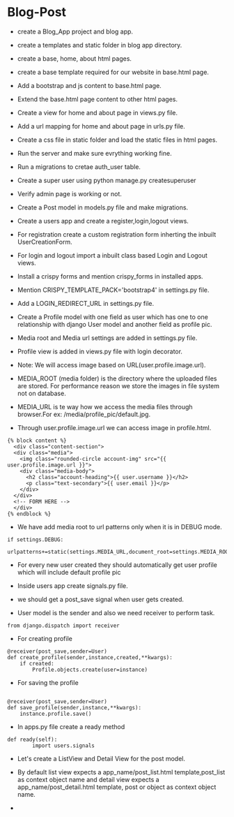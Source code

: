 # Blog-Post

* create a Blog_App project and blog app.

* create a templates and static folder in blog app directory.

* create a base, home, about html pages.

* create a base template required for our website in base.html page.

* Add a bootstrap and js content to base.html page.

* Extend the base.html page content to other html pages.

* Create a view for home and about page in views.py file.

* Add a url mapping for home and about page in urls.py file.

* Create a css file in static folder and load the static files in html pages.

* Run the server and make sure evrything working fine.

* Run a migrations to cretae auth_user table.

* Create a super user using python manage.py createsuperuser

* Verify admin page is working or not.

* Create a Post model in models.py file and make migrations.

* Create a users app and create a register,login,logout views.

* For registration create a custom registration form inherting the inbuilt UserCreationForm.

* For login and logout import a inbuilt class based Login and Logout views.

* Install a crispy forms and mention crispy_forms in installed apps.

* Mention CRISPY_TEMPLATE_PACK='bootstrap4' in settings.py file.

* Add a LOGIN_REDIRECT_URL in settings.py file.

* Create a Profile model with one field as user which has one to one relationship with django User model and another field as profile pic.

* Media root and Media url settings are added in settings.py file.

* Profile view is added in views.py file with login decorator.

* Note: We will access image based on URL(user.profile.image.url).

* MEDIA_ROOT (media folder) is the directory where the uploaded files are stored. For performance reason we store the images in file system not on database.

* MEDIA_URL is te way how we access the media files through browser.For ex: /media/profile_pic/default.jpg.

* Through user.profile.image.url we can access image in profile.html.

```
{% block content %}
  <div class="content-section">
  <div class="media">
    <img class="rounded-circle account-img" src="{{ user.profile.image.url }}">
    <div class="media-body">
      <h2 class="account-heading">{{ user.username }}</h2>
      <p class="text-secondary">{{ user.email }}</p>
    </div>
  </div>
  <!-- FORM HERE -->
  </div>
{% endblock %}
```

* We have add media root to url patterns only when it is in DEBUG mode.

```
if settings.DEBUG:
    urlpatterns+=static(settings.MEDIA_URL,document_root=settings.MEDIA_ROOT)
```

* For every new user created they should automatically get user profile which will include default profile pic

* Inside users app create signals.py file.

* we should get a post_save signal when user gets created.

* User model is the sender and also we need receiver to perform task.
```
from django.dispatch import receiver
```

* For creating profile
```
@receiver(post_save,sender=User)
def create_profile(sender,instance,created,**kwargs):
    if created:
        Profile.objects.create(user=instance)
```
* For saving the profile
```

@receiver(post_save,sender=User)
def save_profile(sender,instance,**kwargs):
    instance.profile.save()
```

* In apps.py file create a ready method
```
def ready(self):
        import users.signals
```

* Let's create a ListView and Detail View for the post model.

* By default list view expects a app_name/post_list.html template,post_list as context object name and detail view expects a app_name/post_detail.html template, post or object as context object name.

*
